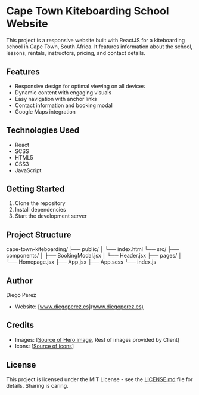 # Cape Town Kiteboarding School Website

This project is a responsive website built with ReactJS for a kiteboarding school in Cape Town, South Africa. It features information about the school, lessons, rentals, instructors, pricing, and contact details.

## Features

* Responsive design for optimal viewing on all devices
* Dynamic content with engaging visuals
* Easy navigation with anchor links
* Contact information and booking modal
* Google Maps integration

## Technologies Used

* React
* SCSS
* HTML5
* CSS3
* JavaScript

## Getting Started

1.  Clone the repository
2.  Install dependencies
3.  Start the development server

## Project Structure
cape-town-kiteboarding/
├── public/
│   └── index.html
└── src/
├── components/
│   ├── BookingModal.jsx
│   └── Header.jsx
├── pages/
│   └── Homepage.jsx
├── App.jsx
├── App.scss
└── index.js
## Author

Diego Pérez

* Website: [www.diegoperez.es](www.diegoperez.es)

## Credits

* Images: [[Source of Hero image](https://upload.wikimedia.org/wikipedia/commons/5/59/Bloubergstrand_wza.jpg), Rest of images provided by Client]
* Icons: [[Source of icons](https://www.flaticon.com/)]

## License
This project is licensed under the MIT License - see the [LICENSE.md](LICENSE.md) file for details.
Sharing is caring.
